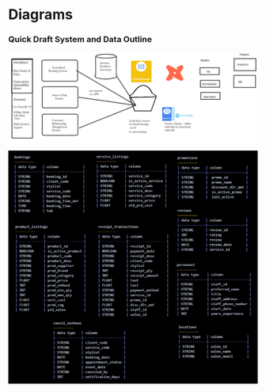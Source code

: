 # Diagrams

### Quick Draft System and Data Outline
<p align="center">
<img src = "/assets/draft_prilim_sysdata_diagram.png" alt="salon" 
        style="display: block; margin: 0 auto"/>
</p>

<p align="center">
<img src = "/assets/tables_datatypes.png" alt="salon" 
        style="display: block; margin: 0 auto"/>
</p>

